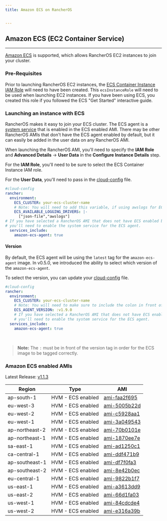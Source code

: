 ```yaml
---
title: Amazon ECS on RancherOS


---
```


## Amazon ECS (EC2 Container Service)
---

[Amazon ECS](https://aws.amazon.com/ecs/) is supported, which allows RancherOS EC2 instances to join your cluster.

### Pre-Requisites

Prior to launching RancherOS EC2 instances, the [ECS Container Instance IAM Role](http://docs.aws.amazon.com/AmazonECS/latest/developerguide/instance_IAM_role.html) will need to have been created. This `ecsInstanceRole` will need to be used when launching EC2 instances. If you have been using ECS, you created this role if you followed the ECS "Get Started" interactive guide.

### Launching an instance with ECS

RancherOS makes it easy to join your ECS cluster. The ECS agent is a [system service]({{page.osbaseurl}}/system-services/adding-system-services/) that is enabled in the ECS enabled AMI. There may be other RancherOS AMIs that don't have the ECS agent enabled by default, but it can easily be added in the user data on any RancherOS AMI.

When launching the RancherOS AMI, you'll need to specify the **IAM Role** and **Advanced Details** -> **User Data** in the **Configure Instance Details** step.

For the **IAM Role**, you'll need to be sure to select the ECS Container Instance IAM role.

For the **User Data**, you'll need to pass in the [cloud-config]({{page.osbaseurl}}/configuration/#cloud-config) file.

```yaml
#cloud-config
rancher:
  environment:
    ECS_CLUSTER: your-ecs-cluster-name
    # Note: You will need to add this variable, if using awslogs for ECS task.
    ECS_AVAILABLE_LOGGING_DRIVERS: |-
      ["json-file","awslogs"]
# If you have selected a RancherOS AMI that does not have ECS enabled by default,
# you'll need to enable the system service for the ECS agent.
  services_include:
    amazon-ecs-agent: true
```

#### Version

By default, the ECS agent will be using the `latest` tag for the `amazon-ecs-agent` image. In v0.5.0, we introduced the ability to select which version of the `amazon-ecs-agent`.

To select the version, you can update your [cloud-config]({{page.osbaseurl}}/configuration/#cloud-config) file.

```yaml
#cloud-config
rancher:
  environment:
    ECS_CLUSTER: your-ecs-cluster-name
    # Note: You will need to make sure to include the colon in front of the version.
    ECS_AGENT_VERSION: :v1.9.0
    # If you have selected a RancherOS AMI that does not have ECS enabled by default,
    # you'll need to enable the system service for the ECS agent.
  services_include:
    amazon-ecs-agent: true
```

<br>

> **Note:** The `:` must be in front of the version tag in order for the ECS image to be tagged correctly.

### Amazon ECS enabled AMIs

Latest Release: [v1.1.3](https://github.com/rancher/os/releases/tag/v1.1.3)

Region | Type | AMI
---|--- | ---
ap-south-1 | HVM - ECS enabled | [ami-faa2f695](https://ap-south-1.console.aws.amazon.com/ec2/home?region=ap-south-1#launchInstanceWizard:ami=ami-faa2f695)
eu-west-3 | HVM - ECS enabled | [ami-5005b22d](https://eu-west-3.console.aws.amazon.com/ec2/home?region=eu-west-3#launchInstanceWizard:ami=ami-5005b22d)
eu-west-2 | HVM - ECS enabled | [ami-c5928aa1](https://eu-west-2.console.aws.amazon.com/ec2/home?region=eu-west-2#launchInstanceWizard:ami=ami-c5928aa1)
eu-west-1 | HVM - ECS enabled | [ami-3a049543](https://eu-west-1.console.aws.amazon.com/ec2/home?region=eu-west-1#launchInstanceWizard:ami=ami-3a049543)
ap-northeast-2 | HVM - ECS enabled | [ami-70b0101e](https://ap-northeast-2.console.aws.amazon.com/ec2/home?region=ap-northeast-2#launchInstanceWizard:ami=ami-70b0101e)
ap-northeast-1 | HVM - ECS enabled | [ami-1870ee7e](https://ap-northeast-1.console.aws.amazon.com/ec2/home?region=ap-northeast-1#launchInstanceWizard:ami=ami-1870ee7e)
sa-east-1 | HVM - ECS enabled | [ami-ad1250c1](https://sa-east-1.console.aws.amazon.com/ec2/home?region=sa-east-1#launchInstanceWizard:ami=ami-ad1250c1)
ca-central-1 | HVM - ECS enabled | [ami-ddf471b9](https://ca-central-1.console.aws.amazon.com/ec2/home?region=ca-central-1#launchInstanceWizard:ami=ami-ddf471b9)
ap-southeast-1 | HVM - ECS enabled | [ami-df7f0fa3](https://ap-southeast-1.console.aws.amazon.com/ec2/home?region=ap-southeast-1#launchInstanceWizard:ami=ami-df7f0fa3)
ap-southeast-2 | HVM - ECS enabled | [ami-8e42b0ec](https://ap-southeast-2.console.aws.amazon.com/ec2/home?region=ap-southeast-2#launchInstanceWizard:ami=ami-8e42b0ec)
eu-central-1 | HVM - ECS enabled | [ami-9822b1f7](https://eu-central-1.console.aws.amazon.com/ec2/home?region=eu-central-1#launchInstanceWizard:ami=ami-9822b1f7)
us-east-1 | HVM - ECS enabled | [ami-a3613dd9](https://us-east-1.console.aws.amazon.com/ec2/home?region=us-east-1#launchInstanceWizard:ami=ami-a3613dd9)
us-east-2 | HVM - ECS enabled | [ami-66d1fa03](https://us-east-2.console.aws.amazon.com/ec2/home?region=us-east-2#launchInstanceWizard:ami=ami-66d1fa03)
us-west-1 | HVM - ECS enabled | [ami-84cdcde4](https://us-west-1.console.aws.amazon.com/ec2/home?region=us-west-1#launchInstanceWizard:ami=ami-84cdcde4)
us-west-2 | HVM - ECS enabled | [ami-e316a39b](https://us-west-2.console.aws.amazon.com/ec2/home?region=us-west-2#launchInstanceWizard:ami=ami-e316a39b)
